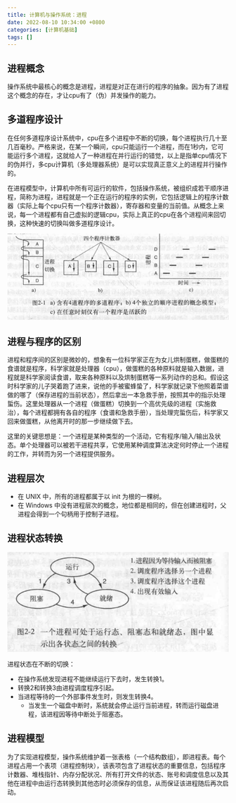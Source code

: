 ```yaml
---
title: 计算机与操作系统：进程
date: 2022-08-10 10:34:00 +0800
categories: [计算机基础]
tags: []
---
```


## 进程概念

操作系统中最核心的概念是进程，进程是对正在进行的程序的抽象。因为有了进程这个概念的存在，才让cpu有了（伪）并发操作的能力。

## 多道程序设计

在任何多道程序设计系统中，cpu在多个进程中不断的切换，每个进程执行几十至几百毫秒。严格来说，在某一个瞬间，cpu只能运行一个进程，而在1秒内，它可能运行多个进程，这就给人了一种进程在并行运行的错觉，以上是指单cpu情况下的伪并行，多cpu计算机（多处理器系统）是可以实现真正意义上的进程并行操作的。

在进程模型中，计算机中所有可运行的软件，包括操作系统，被组织成若干顺序进程，简称为进程，进程就是一个正在运行的程序的实例，它包括逻辑上的程序计数器（实际上每个cpu只有一个程序计数器），寄存器和变量的当前值。从概念上来说，每一个进程都有自己虚拟的逻辑cpu，实际上真正的cpu在各个进程间来回切换，这种快速的切换叫做多道程序设计。

![](/assets/img/progress/progress1.png)

## 进程与程序的区别

进程和程序间的区别是微妙的，想象有一位科学家正在为女儿烘制蛋糕，做蛋糕的食谱就是程序，科学家就是处理器（cpu），做蛋糕的各种原料就是输入数据，进程就是科学家阅读食谱，取来各种原料以及烘制蛋糕等一系列动作的总和。假设这时科学家的儿子哭着跑了进来，说他的手被蜜蜂蛰了，科学家就记录下他照着菜谱做的哪了（保存进程的当前状态），然后拿出一本急救手册，按照其中的指示处理蜇伤。这里处理器从一个进程（做蛋糕）切换到一个高优先级的进程（实施救治），每个进程都拥有各自的程序（食谱和急救手册），当处理完蜇伤后，科学家又回来做蛋糕，从他离开时的那一步继续做下去。

这里的关键思想是：一个进程是某种类型的一个活动，它有程序/输入/输出及状态。单个处理器可以被若干进程共享，它使用某种调度算法决定何时停止一个进程的工作，并转而为另一个进程提供服务。

## 进程层次

- 在 UNIX 中，所有的进程都属于以 init 为根的一棵树。
- 在 Windows 中没有进程层次的概念，地位都是相同的，但在创建进程时，父进程会得到一个句柄用于控制子进程。

## 进程状态转换

![](/assets/img/progress/progress2.png)

进程状态在不断的切换：

- 在操作系统发现进程不能继续运行下去时，发生转换1。
- 转换2和转换3由进程调度程序引起。
- 当进程等待的一个外部事件发生时，则发生转换4。
    - 当发生一个磁盘中断时，系统就会停止运行当前进程，转而运行磁盘进程，该进程因等待中断处于阻塞态。

## 进程模型

为了实现进程模型，操作系统维护着一张表格（一个结构数组），即进程表。每个进程占用一个表项（进程控制块），该表项包含了进程状态的重要信息，包括程序计数器、堆栈指针、内存分配状况、所有打开文件的状态、账号和调度信息以及其他在进程中由运行态转换到其他态时必须保存的信息，从而保证该进程随后再次启动。